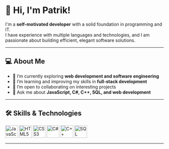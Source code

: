 # 👋 Hi, I'm Patrik!

I'm a **self-motivated developer** with a solid foundation in programming and IT.  
I have experience with multiple languages and technologies, and I am passionate about building efficient, elegant software solutions.  

---

## 💻 About Me
- 🔭 I’m currently exploring **web development and software engineering**
- 🌱 I’m learning and improving my skills in **full-stack development**
- 👯 I’m open to collaborating on interesting projects
- 💬 Ask me about **JavaScript, C#, C++, SQL, and web development**

---

## 🛠️ Skills & Technologies

<p align="left">
  <img alt="JavaScript" src="https://img.shields.io/badge/JavaScript-F7DF1E?style=for-the-badge&logo=javascript&logoColor=black" height="40"/>
  <img alt="HTML5" src="https://img.shields.io/badge/HTML5-E34F26?style=for-the-badge&logo=html5&logoColor=white" height="40"/>
  <img alt="CSS3" src="https://img.shields.io/badge/CSS3-1572B6?style=for-the-badge&logo=css3&logoColor=white" height="40"/>
  <img alt="C#" src="https://img.shields.io/badge/C%23-239120?style=for-the-badge&logo=c-sharp&logoColor=white" height="40"/>
  <img alt="C++" src="https://img.shields.io/badge/C++-00599C?style=for-the-badge&logo=c%2B%2B&logoColor=white" height="40"/>
  <img alt="SQL" src="https://img.shields.io/badge/SQL-4479A1?style=for-the-badge&logo=mysql&logoColor=white" height="40"/>
</p>


---
